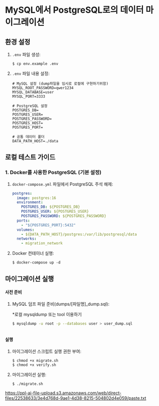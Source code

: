 # MySQL에서 PostgreSQL로의 데이터 마이그레이션

## 환경 설정

1. `.env` 파일 생성:
   ```
   $ cp env.example .env
   ```

2. `.env` 파일 내용 설정:
   ```
   # MySQL 설정 (dump파일을 임시로 로컬에 구현하기위함)
   MYSQL_ROOT_PASSWORD=qwer1234
   MYSQL_DATABASE=user
   MYSQL_PORT=3333

   # PostgreSQL 설정
   POSTGRES_DB=
   POSTGRES_USER=
   POSTGRES_PASSWORD=
   POSTGRES_HOST=
   POSTGRES_PORT=

   # 공통 데이터 폴더
   DATA_PATH_HOST=./data
   ```

## 로컬 테스트 가이드

### 1. Docker를 사용한 PostgreSQL (기본 설정)

1. `docker-compose.yml` 파일에서 PostgreSQL 주석 해제:
  
   ```yaml
   postgres:
     image: postgres:16
     environment:
       POSTGRES_DB: ${POSTGRES_DB}
       POSTGRES_USER: ${POSTGRES_USER}
       POSTGRES_PASSWORD: ${POSTGRES_PASSWORD}
     ports:
       - "${POSTGRES_PORT}:5432"
     volumes:
       - ${DATA_PATH_HOST}/postgres:/var/lib/postgresql/data
     networks:
       - migration_network
   ```

2. Docker 컨테이너 실행:
   ```
   $ docker-compose up -d
   ```

## 마이그레이션 실행

#### 사전 준비

1. MySQL 덤프 파일 준비(dumps/[파일명]_dump.sql):

   *로컬 mysqldump 또는 tool 이용하기

   ```bash
   $ mysqldump -u root -p --databases user > user_dump.sql 



#### 실행

1. 마이그레이션 스크립트 실행 권한 부여:
   ```
   $ chmod +x migrate.sh
   $ chmod +x verify.sh
   ```

2. 마이그레이션 실행:
   ```
   $ ./migrate.sh
   ```


https://ppl-ai-file-upload.s3.amazonaws.com/web/direct-files/22538633/3e4d768d-9ae1-4d38-8215-504802d4e059/paste.txt